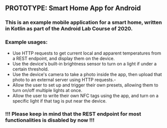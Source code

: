 <h2>PROTOTYPE: Smart Home App for Android</h2>

<h3>This is an example mobile application for a smart home, written in Kotlin as part of the Android Lab Course of 2020.</h3>
<h3>Example usages:</h3>

- Use HTTP requests to get current local and apparent temperatures from a REST endpoint, and display them on the device.
- Use the device's built-in brightness sensor to turn on a light if under a certain threshold.
- Use the device's camera to take a photo inside the app, then upload that photo to an external server using HTTP requests.-
- Allow the user to set up and trigger their own presets, allowing them to turn on/off multiple lights at once.
- Allow the user to write their own NFC tags using the app, and turn on a specific light if that tag is put near the device.

<h3>!!! Please keep in mind that the REST endpoint for most functionalities is disabled by now !!!</h3>
